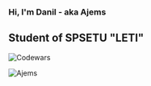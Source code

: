 ### Hi, I'm Danil - aka Ajems

## Student of SPSETU "LETI"

![Codewars](https://github.r2v.ch/codewars?user=Ajems&top_languages=true)

<p><img align="left" src="https://github-readme-stats.vercel.app/api/top-langs?username=Ajems&show_icons=true&locale=en&layout=compact" alt="Ajems" /></p>
